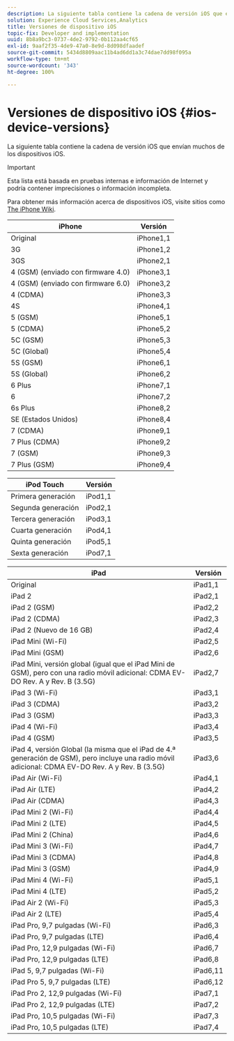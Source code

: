 ```yaml
---
description: La siguiente tabla contiene la cadena de versión iOS que envían muchos de los dispositivos iOS.
solution: Experience Cloud Services,Analytics
title: Versiones de dispositivo iOS
topic-fix: Developer and implementation
uuid: 8b8a9bc3-0737-4de2-9792-0b112aa4cf65
exl-id: 9aaf2f35-4de9-47a0-8e9d-8d098dfaadef
source-git-commit: 5434d8809aac11b4ad6dd1a3c74dae7dd98f095a
workflow-type: tm+mt
source-wordcount: '343'
ht-degree: 100%

---
```


# Versiones de dispositivo iOS {#ios-device-versions}

La siguiente tabla contiene la cadena de versión iOS que envían muchos de los dispositivos iOS.

>[!IMPORTANT]
>
>Esta lista está basada en pruebas internas e información de Internet y podría contener imprecisiones o información incompleta.

Para obtener más información acerca de dispositivos iOS, visite sitios como [The iPhone Wiki](https://theiphonewiki.com/wiki/Models).

| **iPhone** | **Versión** |
|---|---|
| Original | iPhone1,1 |
| 3G | iPhone1,2 |
| 3GS | iPhone2,1 |
| 4 (GSM) (enviado con firmware 4.0) | iPhone3,1 |
| 4 (GSM) (enviado con firmware 6.0) | iPhone3,2 |
| 4 (CDMA) | iPhone3,3 |
| 4S | iPhone4,1 |
| 5 (GSM) | iPhone5,1 |
| 5 (CDMA) | iPhone5,2 |
| 5C (GSM) | iPhone5,3 |
| 5C (Global) | iPhone5,4 |
| 5S (GSM) | iPhone6,1 |
| 5S (Global) | iPhone6,2 |
| 6 Plus | iPhone7,1 |
| 6 | iPhone7,2 |
| 6s Plus | iPhone8,2 |
| SE (Estados Unidos) | iPhone8,4 |
| 7 (CDMA) | iPhone9,1 |
| 7 Plus (CDMA) | iPhone9,2 |
| 7 (GSM) | iPhone9,3 |
| 7 Plus (GSM) | iPhone9,4 |

| **iPod Touch** | **Versión** |
|---|---|
| Primera generación | iPod1,1 |
| Segunda generación | iPod2,1 |
| Tercera generación | iPod3,1 |
| Cuarta generación | iPod4,1 |
| Quinta generación | iPod5,1 |
| Sexta generación | iPod7,1 |

| **iPad** | **Versión** |
|---|---|
| Original | iPad1,1 |
| iPad 2 | iPad2,1 |
| iPad 2 (GSM) | iPad2,2 |
| iPad 2 (CDMA) | iPad2,3 |
| iPad 2 (Nuevo de 16 GB) | iPad2,4 |
| iPad Mini (Wi-Fi) | iPad2,5 |
| iPad Mini (GSM) | iPad2,6 |
| iPad Mini, versión global (igual que el iPad Mini de GSM), pero con una radio móvil adicional: CDMA EV-DO Rev. A y Rev. B (3.5G) | iPad2,7 |
| iPad 3 (Wi-Fi) | iPad3,1 |
| iPad 3 (CDMA) | iPad3,2 |
| iPad 3 (GSM) | iPad3,3 |
| iPad 4 (Wi-Fi) | iPad3,4 |
| iPad 4 (GSM) | iPad3,5 |
| iPad 4, versión Global (la misma que el iPad de 4.ª generación de GSM), pero incluye una radio móvil adicional: CDMA EV-DO Rev. A y Rev. B (3.5G) | iPad3,6 |
| iPad Air (Wi-Fi) | iPad4,1 |
| iPad Air (LTE) | iPad4,2 |
| iPad Air (CDMA) | iPad4,3 |
| iPad Mini 2 (Wi-Fi) | iPad4,4 |
| iPad Mini 2 (LTE) | iPad4,5 |
| iPad Mini 2 (China) | iPad4,6 |
| iPad Mini 3 (Wi-Fi) | iPad4,7 |
| iPad Mini 3 (CDMA) | iPad4,8 |
| iPad Mini 3 (GSM) | iPad4,9 |
| iPad Mini 4 (Wi-Fi) | iPad5,1 |
| iPad Mini 4 (LTE) | iPad5,2 |
| iPad Air 2 (Wi-Fi) | iPad5,3 |
| iPad Air 2 (LTE) | iPad5,4 |
| iPad Pro, 9,7 pulgadas (Wi-Fi) | iPad6,3 |
| iPad Pro, 9,7 pulgadas (LTE) | iPad6,4 |
| iPad Pro, 12,9 pulgadas (Wi-Fi) | iPad6,7 |
| iPad Pro, 12,9 pulgadas (LTE) | iPad6,8 |
| iPad 5, 9,7 pulgadas (Wi-Fi) | iPad6,11 |
| iPad Pro 5, 9,7 pulgadas (LTE) | iPad6,12 |
| iPad Pro 2, 12,9 pulgadas (Wi-Fi) | iPad7,1 |
| iPad Pro 2, 12,9 pulgadas (LTE) | iPad7,2 |
| iPad Pro, 10,5 pulgadas (Wi-Fi) | iPad7,3 |
| iPad Pro, 10,5 pulgadas (LTE) | iPad7,4 |

